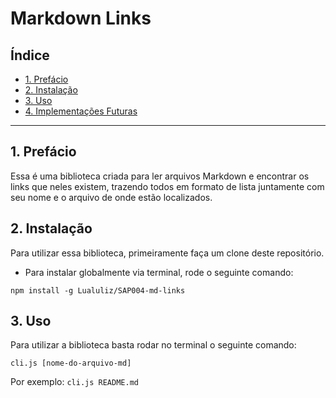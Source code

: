 # Markdown Links

## Índice

* [1. Prefácio](#1-prefácio)
* [2. Instalação](#2-instalação)
* [3. Uso](#3-Uso)
* [4. Implementações Futuras](#4-implementações-futuras)

***

## 1. Prefácio

Essa é uma biblioteca criada para ler arquivos Markdown e encontrar os links que neles existem, trazendo todos em formato de lista juntamente com seu nome e o arquivo de onde estão localizados.

## 2. Instalação

Para utilizar essa biblioteca, primeiramente faça um clone deste repositório.

* Para instalar globalmente via terminal, rode o seguinte comando:

`npm install -g Lualuliz/SAP004-md-links`

## 3. Uso

Para utilizar a biblioteca basta rodar no terminal o seguinte comando:

`cli.js [nome-do-arquivo-md]`

Por exemplo: `cli.js README.md`

